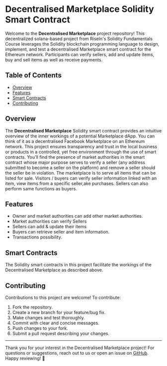 # Decentralised Marketplace Solidity Smart Contract

Welcome to the **Decentralised Marketplace** project repository! This decentralized solana-based project from RiseIn's Solidity Fundamentals Course leverages the Solidity blockchain programming language to design, implement, and test a decentralised Marketplace smart contract for the Ethereum network. Participants can verify sellers, add and update items, buy and sell items as well as receive payments.


## Table of Contents

- [Overview](#overview)
- [Features](#features)
- [Smart Contracts](#smart-contracts)
- [Contributing](#contributing)


## Overview

The **Decentralised Marketplace** Solidity smart contract provides an intuitive overview of the inner workings of a potential Marketplace dApp. You can think of it as a decentralised Facebook Marketplace on an Ethereum network. This project ensures transparency and trust in the local business or products in a controlled, yet free environment through the use of smart contracts. You'll find the presence of market authorities in the smart contract whose major purpose serves to verify a seller (any address submitted to become a seller on the platform) and remove a seller should the seller be in violation. The marketplace is to serve all items that can be listed for sale. Visitors / buyers can verify seller information linked with an item, view items from a specific seller,ake purchases. Sellers can also perform same functions as buyers.


## Features

- Owner and market authorities can add other market authorities.
- Market authorities can verify Sellers
- Sellers can add & update their items
- Buyers can retrieve seller and item information.
- Transactions possibility.


## Smart Contracts

The Solidity smart contracts in this project facilitate the workings of the Decentralised Marketplace as described above.


## Contributing

Contributions to this project are welcome! To contribute:

1. Fork the repository.
2. Create a new branch for your feature/bug fix.
3. Make changes and test thoroughly.
4. Commit with clear and concise messages.
5. Push changes to your fork.
6. Submit a pull request describing your changes.

---

Thank you for your interest in the Decentralised Marketplace project! For questions or suggestions, reach out to us or open an issue on [GitHub](https://github.com/Ikpong-Joseph/Decentralised-Marketplace). Happy reviewing! 🚀

